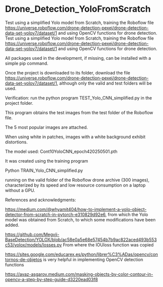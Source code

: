 # Drone_Detection_YoloFromScratch
Test using a simplified Yolo model from Scratch, training the Roboflow file https://universe.roboflow.com/drone-detection-pexej/drone-detection-data-set-yolov7/dataset/1 and using OpenCV functions for drone detection.
Test using a simplified Yolo model from Scratch, training the Roboflow file https://universe.roboflow.com/drone-detection-pexej/drone-detection-data-set-yolov7/dataset/1 and using OpenCV functions for drone detection.

All packages used in the development, if missing, can be installed with a simple pip command.

Once the project is downloaded to its folder, download the file https://universe.roboflow.com/drone-detection-pexej/drone-detection-data-set-yolov7/dataset/1, although only the valid and test folders will be used.

Verification: run the python program TEST_Yolo_CNN_simplified.py in the project folder.

This program obtains the test images from the test folder of the Roboflow file.

The 5 most popular images are attached.

When using white in patches, images with a white background exhibit distortions.

The model used: Cont10YoloCNN_epoch420250501.pth

It was created using the training program

Python TRAIN_Yolo_CNN_simplified.py

running on the valid folder of the Roboflow drone archive (300 images), characterized by its speed and low resource consumption on a laptop without a GPU.

References and acknowledgments:

https://medium.com/@whyamit404/how-to-implement-a-yolo-object-detector-from-scratch-in-pytorch-e310829d92e6, from which the Yolo model was obtained from Scratch, to which some modifications have been added.

https://github.com/Megvii-BaseDetection/YOLOX/blob/ac58e0a5e68e57454b7b9ac822aced493b553c53/yolox/models/losses.py
From where the IOUloss function was copied

https://sites.google.com/educarex.es/python/librer%C3%ADas/opencv/contornos-de-objetos is very helpful in implementing OpenCV detection functions

https://avaz-asgarov.medium.com/masking-objects-by-color-contour-in-opencv-a-step-by-step-guide-d3220ead03f8
